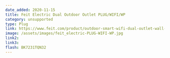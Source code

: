 ```yaml
---
date_added: 2020-11-15
title: Feit Electric Dual Outdoor Outlet PLUG/WIFI/WP
category: unsupported
type: Plug
link: https://www.feit.com/product/outdoor-smart-wifi-dual-outlet-wall-plug-alexa-google-assistant/
image: /assets/images/feit_electric-PLUG-WIFI-WP.jpg
link2: 
link3: 
flash: BK7231TQN32
---
```

